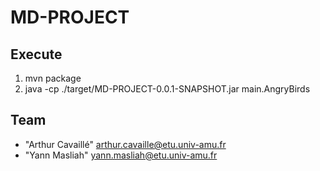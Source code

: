 # MD-PROJECT

## Execute

1. mvn package
2. java -cp ./target/MD-PROJECT-0.0.1-SNAPSHOT.jar main.AngryBirds

## Team

* "Arthur Cavaillé" <arthur.cavaille@etu.univ-amu.fr>
* "Yann Masliah" <yann.masliah@etu.univ-amu.fr>
